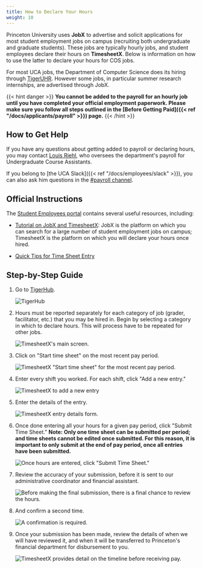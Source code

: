 ```yaml
---
title: How to Declare Your Hours
weight: 10
---
```


Princeton University uses **JobX** to advertise and solicit applications for most student employment jobs on campus (recruiting both undergraduate and graduate students). These jobs are typically hourly jobs, and student employees declare their hours on **TimesheetX**. Below is information on how to use the latter to declare your hours for COS jobs.

For most UCA jobs, the Department of Computer Science does its hiring through [TigerUHR](https://tigeruhr.io). However some jobs, in particular summer research internships, are advertised through JobX.

{{< hint danger >}}
**You cannot be added to the payroll for an hourly job until you have completed your official employment paperwork. Please make sure you follow all steps outlined in the [Before Getting Paid]({{< ref "/docs/applicants/payroll" >}}) page.**
{{< /hint >}}

## How to Get Help

If you have any questions about getting added to payroll or declaring hours, you may contact [Louis Riehl](https://www.cs.princeton.edu/people/admins), who oversees the department's payroll for Undergraduate Course Assistants.

If you belong to [the UCA Slack]({{< ref "/docs/employees/slack" >}}), you can also ask him questions in the [#payroll channel](https://app.slack.com/client/TU01C5RPG/C01PA7ZFL6N).

## Official Instructions

The [Student Employees portal](https://princeton.studentemployment.ngwebsolutions.com/cmx_content.aspx?cpid=9) contains several useful resources, including:

- [Tutorial on JobX and TimesheetX](https://princeton.studentemployment.ngwebsolutions.com/cimages/Princeton_University_Student_Training_Manual12.17.2020Final.pdf): JobX is the platform on which you can search for a large number of student employment jobs on campus; TimesheetX is the platform on which you will declare your hours once hired.

- [Quick Tips for Time Sheet Entry](https://princeton.studentemployment.ngwebsolutions.com/cimages/TimesheetX%20-%20Tips%20for%20Student%20Time%20Entry.pdf)

## Step-by-Step Guide

1. Go to [TigerHub](https://registrar.princeton.edu/tigerhub).

   ![TigerHub](/media/timesheetx/1-TigerHub.png)

2. Hours must be reported separately for each category of job (grader, facilitator, etc.) that you may be hired in. Begin by selecting a category in which to declare hours. This will process have to be repeated for other jobs.

   ![TimesheetX's main screen.](/media/timesheetx/2-TimesheetX.png)

3. Click on "Start time sheet" on the most recent pay period.

   ![TimesheetX "Start time sheet" for the most recent pay period.](/media/timesheetx/3-Start_time_sheet.png)

4. Enter every shift you worked. For each shift, click "Add a new entry."

   ![TimesheetX to add a new entry](/media/timesheetx/4-Add_new_entry.png)

5. Enter the details of the entry.

   ![TimesheetX entry details form.](/media/timesheetx/5-Add_new_entry.png)

6. Once done entering all your hours for a given pay period, click "Submit Time Sheet." **Note: Only one time sheet can be submitted per period; and time sheets cannot be edited once submitted. For this reason, it is important to only submit at the end of pay period, once all entries have been submitted.**

   ![Once hours are entered, click "Submit Time Sheet."](/media/timesheetx/6-Submit_time_sheet.png)

7. Review the accuracy of your submission, before it is sent to our administrative coordinator and financial assistant.

   ![Before making the final submission, there is a final chance to review the hours.](/media/timesheetx/7-Submit_time_sheet.png)

8. And confirm a second time.

   ![A confirmation is required.](/media/timesheetx/8-Confirm_submit.png)

9. Once your submission has been made, review the details of when we will have reviewed it, and when it will be transferred to Princeton's financial department for disbursement to you.

   ![TimesheetX provides detail on the timeline before receiving pay.](/media/timesheetx/9-Submitted_time_sheet.png)
